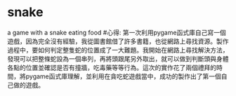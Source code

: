 # snake
a game with a snake eating food
#心得:
第一次利用pygame函式庫自己寫一個遊戲，因為完全沒有經驗，我從圖書館借了許多書籍，也從網路上尋找資源。製作過程中，要如何判定整隻蛇的位置成了一大難題。我開始在網路上尋找解決方法，發現可以把整條蛇設為一個串列，再將頭跟尾另外取出，就可以做到判斷頭與身體各點的位置並確認是否有撞牆，吃毒藥等等行為。這次的實作花了兩個禮拜的時間，將pygame函式庫理解，並利用在貪吃蛇遊戲當中，成功的製作出了第一個自己做的遊戲。

